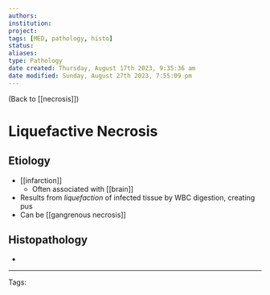 ```yaml
---
authors: 
institution: 
project: 
tags: [MED, pathology, histo]
status: 
aliases: 
type: Pathology
date created: Thursday, August 17th 2023, 9:35:36 am
date modified: Sunday, August 27th 2023, 7:55:09 pm
---
```


(Back to [[necrosis]])

# Liquefactive Necrosis

## Etiology
- [[infarction]]
	- Often associated with [[brain]]
- Results from _liquefaction_ of infected tissue by WBC digestion, creating pus
- Can be [[gangrenous necrosis]]
## Histopathology 
- 

---
Tags: